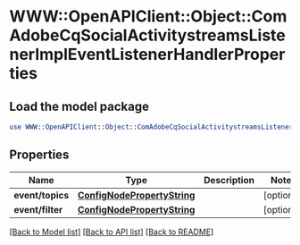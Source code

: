 # WWW::OpenAPIClient::Object::ComAdobeCqSocialActivitystreamsListenerImplEventListenerHandlerProperties

## Load the model package
```perl
use WWW::OpenAPIClient::Object::ComAdobeCqSocialActivitystreamsListenerImplEventListenerHandlerProperties;
```

## Properties
Name | Type | Description | Notes
------------ | ------------- | ------------- | -------------
**event/topics** | [**ConfigNodePropertyString**](ConfigNodePropertyString.md) |  | [optional] 
**event/filter** | [**ConfigNodePropertyString**](ConfigNodePropertyString.md) |  | [optional] 

[[Back to Model list]](../README.md#documentation-for-models) [[Back to API list]](../README.md#documentation-for-api-endpoints) [[Back to README]](../README.md)


